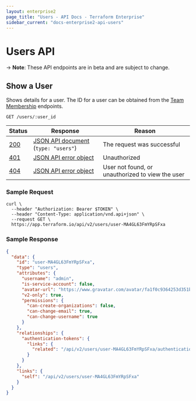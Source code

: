 ```yaml
---
layout: enterprise2
page_title: "Users - API Docs - Terraform Enterprise"
sidebar_current: "docs-enterprise2-api-users"
---
```


# Users API

-> **Note**: These API endpoints are in beta and are subject to change.

## Show a User

Shows details for a user. The ID for a user can be obtained from the [Team Membership](/docs/enterprise/api/team-members.html) endpoints.

`GET /users/:user_id`

Status  | Response                                | Reason
--------|-----------------------------------------|----------
[200][] | [JSON API document][] (`type: "users"`) | The request was successful
[401][] | [JSON API error object][]               | Unauthorized
[404][] | [JSON API error object][]               | User not found, or unauthorized to view the user

### Sample Request

```shell
curl \
  --header "Authorization: Bearer $TOKEN" \
  --header "Content-Type: application/vnd.api+json" \
  --request GET \
  https://app.terraform.io/api/v2/users/user-MA4GL63FmYRpSFxa
```

### Sample Response

```json
{
  "data": {
    "id": "user-MA4GL63FmYRpSFxa",
    "type": "users",
    "attributes": {
      "username": "admin",
      "is-service-account": false,
      "avatar-url": "https://www.gravatar.com/avatar/fa1f0c9364253d351bf1c7f5c534cd40?s=100&d=mm",
      "v2-only": true,
      "permissions": {
        "can-create-organizations": false,
        "can-change-email": true,
        "can-change-username": true
      }
    },
    "relationships": {
      "authentication-tokens": {
        "links": {
          "related": "/api/v2/users/user-MA4GL63FmYRpSFxa/authentication-tokens"
        }
      }
    },
    "links": {
      "self": "/api/v2/users/user-MA4GL63FmYRpSFxa"
    }
  }
}
```

[200]: https://developer.mozilla.org/en-US/docs/Web/HTTP/Status/200
[401]: https://developer.mozilla.org/en-US/docs/Web/HTTP/Status/401
[404]: https://developer.mozilla.org/en-US/docs/Web/HTTP/Status/404
[JSON API document]: https://www.terraform.io/docs/enterprise/api/index.html#json-api-documents
[JSON API error object]: http://jsonapi.org/format/#error-objects

